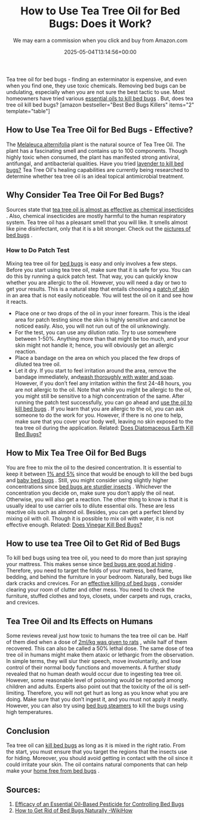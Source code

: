 ﻿---
author: We may earn a commission when you click and buy from Amazon.com
layout: post
title: 'How to Use Tea Tree Oil for Bed Bugs: Does it Work?'
date: '2025-05-04T13:14:56+00:00'
categories:
- Bed Bugs
- Guide
tags: []
slug: /tea-tree-oil-for-bed-bugs/
lastmod: 2025-05-07T12:21:28+03:00
---

Tea tree oil for bed bugs - finding an exterminator is expensive, and even when you find one, they use toxic chemicals.
Removing bed bugs can be undulating, especially when you are not sure the best tactic to use.
Most homeowners have tried various
[essential oils to kill bed bugs](https://pestpolicy.com/essential-oils-for-bed-bugs/)
. But, does tea tree oil kill bed bugs?
[amazon bestseller="Best Bed Bugs Killers" items="2" template="table"]
## How to Use Tea Tree Oil for Bed Bugs - Effective?
The
[Melaleuca alternifolia](https://en.wikipedia.org/wiki/Melaleuca_alternifolia)
plant is the natural source of Tea Tree Oil. The plant has a fascinating smell and contains up to 100 components.
Though highly toxic when consumed, the plant has manifested strong antiviral, antifungal, and antibacterial qualities. Have you tried
[lavender to kill bed bugs?](https://pestpolicy.com/does-lavender-kill-bed-bugs/)
Tea Tree Oil's healing capabilities are currently being researched to determine whether tea tree oil is an ideal topical antimicrobial treatment.
## Why Consider Tea Tree Oil For Bed Bugs?
Sources state that
[tea tree oil is almost as effective as chemical insecticides](https://www.webmd.com/vitamins/ai/ingredientmono-113/tea-tree-oil)
. Also, chemical insecticides are mostly harmful to the human respiratory system.
Tea tree oil has a pleasant smell that you will like. It smells almost like pine disinfectant, only that it is a bit stronger. Check out the
[pictures of bed bugs](https://pestpolicy.com/pictures-of-bed-bugs/)
.
### How to Do Patch Test
Mixing tea tree oil for
[bed bugs](https://pestpolicy.com/what-does-bed-bug-poop-look-like/)
is easy and only involves a few steps. Before you start using tea tree oil, make sure that it is safe for you. You can do this by running a quick patch test.
That way, you can quickly know whether you are allergic to the oil. However, you will need a day or two to get your results.
This is a natural step that entails choosing a
[patch of skin](https://www.webmd.com/allergies/skin-test#1)
in an area that is not easily noticeable. You will test the oil on it and see how it reacts.
- Place one or two drops of the oil in your inner forearm. This is the ideal area for patch testing since the skin is highly sensitive and cannot be noticed easily. Also, you will not run out of the oil unknowingly.
- For the test, you can use any dilution ratio. Try to use somewhere between 1-50%. Anything more than that might be too much, and your skin might not handle it; hence, you will obviously get an allergic reaction.
- Place a bandage on the area on which you placed the few drops of diluted tea tree oil.
- Let it dry. If you start to feel irritation around the area, remove the bandage immediately, and[wash thoroughly with water and soap](https://pestpolicy.com/best-car-wash-soap/).
However, if you don’t feel any irritation within the first 24-48 hours, you are not allergic to the oil. Note that while you might be allergic to the oil, you might still be sensitive to a high concentration of the same.
After running the patch test successfully, you can go ahead and
[use the oil to kill bed bugs](https://pestpolicy.com/do-ants-kill-bed-bugs/)
. If you learn that you are allergic to the oil, you can ask someone to do the work for you.
However, if there is no one to help, make sure that you cover your body well, leaving no skin exposed to the tea tree oil during the application.
Related:
[Does Diatomaceous Earth Kill Bed Bugs?](https://pestpolicy.com/does-diatomaceous-earth-kill-bed-bugs/)
## How to Mix Tea Tree Oil for Bed Bugs
You are free to mix the oil to the desired concentration. It is essential to keep it between
[1% and 5%](https://www.medicalnewstoday.com/articles/262944.php)
since that would be enough to kill the bed bugs and
[baby bed bugs](https://pestpolicy.com/baby-bed-bugs/)
.
Still, you might consider using slightly higher concentrations since
[bed bugs are sturdier insects](https://pestpolicy.com/bed-bugs-vs-mites/)
.
Whichever the concentration you decide on, make sure you don’t apply the oil neat. Otherwise, you will also get a reaction. The other thing to know is that it is usually ideal to use carrier oils to dilute essential oils.
These are less reactive oils such as almond oil. Besides, you can get a perfect blend by mixing oil with oil. Though it is possible to mix oil with water, it is not effective enough.
Related:
[Does Vinegar Kill Bed Bugs?](https://pestpolicy.com/does-vinegar-kill-bed-bugs/)
## How to use tea Tree Oil to Get Rid of Bed Bugs
To kill bed bugs using tea tree oil, you need to do more than just spraying your mattress. This makes sense since
[bed bugs are good at hiding](https://pestpolicy.com/where-do-bed-bugs-hide/)
.
Therefore, you need to target the folds of your mattress, bed frame, bedding, and behind the furniture in your bedroom. Naturally, bed bugs like dark cracks and crevices.
For an
[effective killing of bed bugs](https://pestpolicy.com/does-bleach-kill-bed-bugs/)
, consider clearing your room of clutter and other mess. You need to check the furniture, stuffed clothes and toys, closets, under carpets and rugs, cracks, and crevices.
## Tea Tree Oil and Its Effects on Humans
Some reviews reveal just how toxic to humans the tea tree oil can be. Half of them died when a dose of
[2ml/kg was given to rats](https://www.sciencedirect.com/topics/neuroscience/peppermint-oil)
, while half of them recovered. This can also be called a 50% lethal dose.
The same dose of tea tree oil in humans might make them ataxic or lethargic from the observation. In simple terms, they will slur their speech, move involuntarily, and lose control of their normal body functions and movements.
A further study revealed that no human death would occur due to ingesting tea tree oil. However, some reasonable level of poisoning would be reported among children and adults.
Experts also point out that the toxicity of the oil is self-limiting. Therefore, you will not get hurt as long as you know what you are doing.
Make sure that you don’t ingest it, and you must not apply it neatly. However, you can also try using
[bed bug steamers](https://pestpolicy.com/best-bed-bug-steamer/)
to kill the bugs using high temperatures.
## Conclusion
Tea tree oil can
[kill bed bugs](https://pestpolicy.com/dead-bed-bugs/)
as long as it is mixed in the right ratio. From the start, you must ensure that you target the regions that the insects use for hiding.
Moreover, you should avoid getting in contact with the oil since it could irritate your skin. The oil contains natural components that can help make your
[home free from bed bugs](https://pestpolicy.com/home-remedies-for-bed-bugs/)
.
## Sources:
1. [Efficacy of an Essential Oil-Based Pesticide for Controlling Bed Bugs](https://www.ncbi.nlm.nih.gov/pmc/articles/PMC4592615/)
2. [How to Get Rid of Bed Bugs Naturally -WikiHow](https://www.wikihow.com/Get-Rid-of-Bed-Bugs-Naturally)